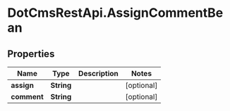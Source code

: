# DotCmsRestApi.AssignCommentBean

## Properties

Name | Type | Description | Notes
------------ | ------------- | ------------- | -------------
**assign** | **String** |  | [optional] 
**comment** | **String** |  | [optional] 



